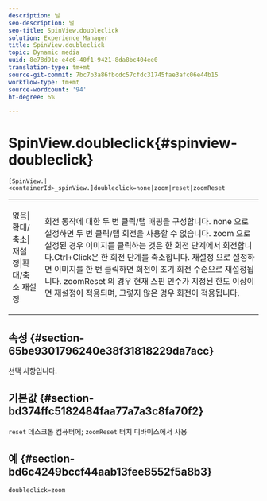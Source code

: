 ```yaml
---
description: 널
seo-description: 널
seo-title: SpinView.doubleclick
solution: Experience Manager
title: SpinView.doubleclick
topic: Dynamic media
uuid: 8e78d91e-e4c6-40f1-9421-8da8bc404ee0
translation-type: tm+mt
source-git-commit: 7bc7b3a86fbcdc57cfdc31745fae3afc06e44b15
workflow-type: tm+mt
source-wordcount: '94'
ht-degree: 6%

---
```



# SpinView.doubleclick{#spinview-doubleclick}

`[SpinView.|<containerId>_spinView.]doubleclick=none|zoom|reset|zoomReset`

<table id="table_2D828A5750644B9CB95A2989C36F15F1"> 
 <tbody> 
  <tr> 
   <td colname="col1"> <p> <span class="codeph"> 없음|확대/축소|재설정|확대/축소 재설정  </span> </p> </td> 
   <td colname="col2"> <p> 회전 동작에 대한 두 번 클릭/탭 매핑을 구성합니다. <span class="codeph"> none </span>으로 설정하면 두 번 클릭/탭 회전을 사용할 수 없습니다. <span class="codeph"> zoom </span>으로 설정된 경우 이미지를 클릭하는 것은 한 회전 단계에서 회전합니다.Ctrl+Click은 한 회전 단계를 축소합니다. <span class="codeph"> 재설정 </span>으로 설정하면 이미지를 한 번 클릭하면 회전이 초기 회전 수준으로 재설정됩니다. <span class="codeph"> zoomReset </span>의 경우 현재 스핀 인수가 지정된 한도 이상이면 재설정이 적용되며, 그렇지 않은 경우 회전이 적용됩니다. </p> </td> 
  </tr> 
 </tbody> 
</table>

## 속성 {#section-65be9301796240e38f31818229da7acc}

선택 사항입니다.

## 기본값 {#section-bd374ffc5182484faa77a7a3c8fa70f2}

`reset` 데스크톱 컴퓨터에; `zoomReset` 터치 디바이스에서 사용

## 예 {#section-bd6c4249bccf44aab13fee8552f5a8b3}

`doubleclick=zoom`
